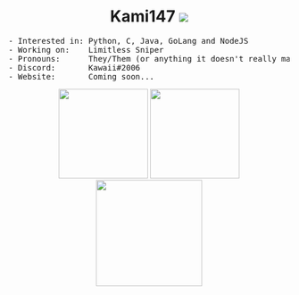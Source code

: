 <h1 align="center">
Kami147 <img src="https://komarev.com/ghpvc/?username=Kami147" />
</h1>

<pre>
- Interested in: Python, C, Java, GoLang and NodeJS
- Working on:    Limitless Sniper
- Pronouns:      They/Them (or anything it doesn't really matter)
- Discord:       Kawaii#2006
- Website:       Coming soon...
</pre>

<p align="center">
<img height= "160" src="https://github-readme-stats.vercel.app/api?username=Kami147&show_icons=true&include_all_commits=true" />
<img height= "160" src="https://github-readme-stats.vercel.app/api/top-langs/?username=Kami147&layout=compact" />
<img height= "190" src="https://github-readme-streak-stats.herokuapp.com/?user=Kami147&theme=dark" />
</p>
